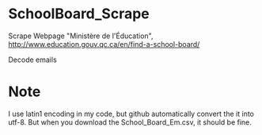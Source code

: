 # SchoolBoard_Scrape
Scrape Webpage "Ministère de l'Éducation", http://www.education.gouv.qc.ca/en/find-a-school-board/

Decode emails
# Note
I use latin1 encoding in my code, but github automatically convert the it into utf-8. But when you download the School_Board_Em.csv, it should be fine.
